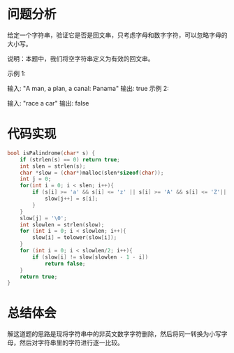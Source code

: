 # 问题分析
给定一个字符串，验证它是否是回文串，只考虑字母和数字字符，可以忽略字母的大小写。

说明：本题中，我们将空字符串定义为有效的回文串。

示例 1:

输入: "A man, a plan, a canal: Panama"
输出: true
示例 2:

输入: "race a car"
输出: false
# 代码实现
```C
bool isPalindrome(char* s) {
    if (strlen(s) == 0) return true;
    int slen = strlen(s);
    char *slow = (char*)malloc(slen*sizeof(char));
    int j = 0;
    for(int i = 0; i < slen; i++){
        if (s[i] >= 'a' && s[i] <= 'z' || s[i] >= 'A' && s[i] <= 'Z'|| s[i] >= '0' && s[i] <='9'){
            slow[j++] = s[i];
        }
    }
    slow[j] = '\0';
    int slowlen = strlen(slow);
    for (int i = 0; i < slowlen; i++){
        slow[i] = tolower(slow[i]);
    }
    for (int i = 0; i < slowlen/2; i++){
        if (slow[i] != slow[slowlen - 1 - i])
            return false;
    }
    return true;
}
```
# 总结体会
解这道题的思路是现将字符串中的非英文数字字符删除，然后将同一转换为小写字母，然后对字符串里的字符进行逐一比较。